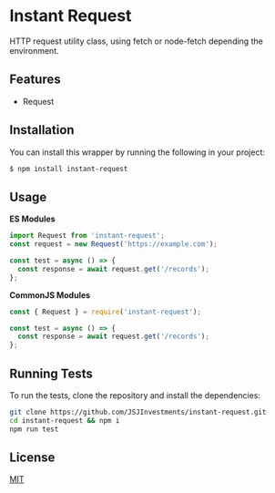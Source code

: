 # Instant Request

HTTP request utility class, using fetch or node-fetch depending the environment.

## Features

- Request

## Installation

You can install this wrapper by running the following in your project:

```bash
$ npm install instant-request
```

## Usage

**ES Modules**

```javascript
import Request from 'instant-request';
const request = new Request('https://example.com');

const test = async () => {
  const response = await request.get('/records');
};
```

**CommonJS Modules**

```javascript
const { Request } = require('instant-request');

const test = async () => {
  const response = await request.get('/records');
};
```

## Running Tests

To run the tests, clone the repository and install the dependencies:

```bash
git clone https://github.com/JSJInvestments/instant-request.git
cd instant-request && npm i
npm run test
```

## License

[MIT](LICENSE)
